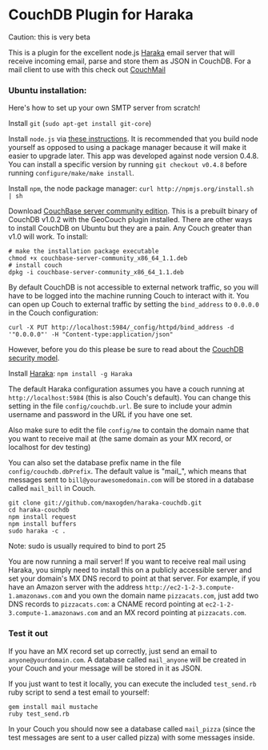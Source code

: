 # CouchDB Plugin for Haraka

Caution: this is very beta

This is a plugin for the excellent node.js [Haraka](https://github.com/baudehlo/Haraka) email server that will receive incoming email, parse and store them as JSON in CouchDB. For a mail client to use with this check out [CouchMail](https://github.com/maxogden/couchmail)

### Ubuntu installation:

Here's how to set up your own SMTP server from scratch!

Install `git` (`sudo apt-get install git-core`)

Install `node.js` via [these instructions](https://github.com/joyent/node/wiki/Installation). It is recommended that you build node yourself as opposed to using a package manager because it will make it easier to upgrade later. This app was developed against node version 0.4.8. You can install a specific version by running `git checkout v0.4.8` before running `configure/make/make install`.

Install `npm`, the node package manager: `curl http://npmjs.org/install.sh | sh`
  
Download [CouchBase server community edition](http://info.couchbase.com/couchbaseCEdownload.html). This is a prebuilt binary of CouchDB v1.0.2 with the GeoCouch plugin installed. There are other ways to install CouchDB on Ubuntu but they are a pain. Any Couch greater than v1.0 will work. To install:

    # make the installation package executable
    chmod +x couchbase-server-community_x86_64_1.1.deb
    # install couch
    dpkg -i couchbase-server-community_x86_64_1.1.deb
    
By default CouchDB is not accessible to external network traffic, so you will have to be logged into the machine running Couch to interact with it. You can open up Couch to external traffic by setting the `bind_address` to `0.0.0.0` in the Couch configuration: 

    curl -X PUT http://localhost:5984/_config/httpd/bind_address -d '"0.0.0.0"' -H "Content-type:application/json"
    
However, before you do this please be sure to read about the [CouchDB security model](http://blog.couchbase.com/whats-new-in-couchdb-1-0-part-4-securityn-stuff).

Install [Haraka](https://github.com/baudehlo/Haraka): `npm install -g Haraka`

The default Haraka configuration assumes you have a couch running at `http://localhost:5984` (this is also Couch's default). You can change this setting in the file `config/couchdb.url`. Be sure to include your admin username and password in the URL if you have one set.

Also make sure to edit the file `config/me` to contain the domain name that you want to receive mail at (the same domain as your MX record, or localhost for dev testing) 

You can also set the database prefix name in the file `config/couchdb.dbPrefix`. The default value is "mail_", which means that messages sent to `bill@yourawesomedomain.com` will be stored in a database called `mail_bill` in Couch.

    git clone git://github.com/maxogden/haraka-couchdb.git
    cd haraka-couchdb
    npm install request
    npm install buffers
    sudo haraka -c .

Note: sudo is usually required to bind to port 25

You are now running a mail server! If you want to receive real mail using Haraka, you simply need to install this on a publicly accessible server and set your domain's MX DNS record to point at that server. For example, if you have an Amazon server with the address `http://ec2-1-2-3.compute-1.amazonaws.com` and you own the domain name `pizzacats.com`, just add two DNS records to `pizzacats.com`: a CNAME record pointing at `ec2-1-2-3.compute-1.amazonaws.com` and an MX record pointing at `pizzacats.com`.

### Test it out

If you have an MX record set up correctly, just send an email to `anyone@yourdomain.com`. A database called `mail_anyone` will be created in your Couch and your message will be stored in it as JSON.

If you just want to test it locally, you can execute the included `test_send.rb` ruby script to send a test email to yourself:

    gem install mail mustache
    ruby test_send.rb
    
In your Couch you should now see a database called `mail_pizza` (since the test messages are sent to a user called pizza) with some messages inside.